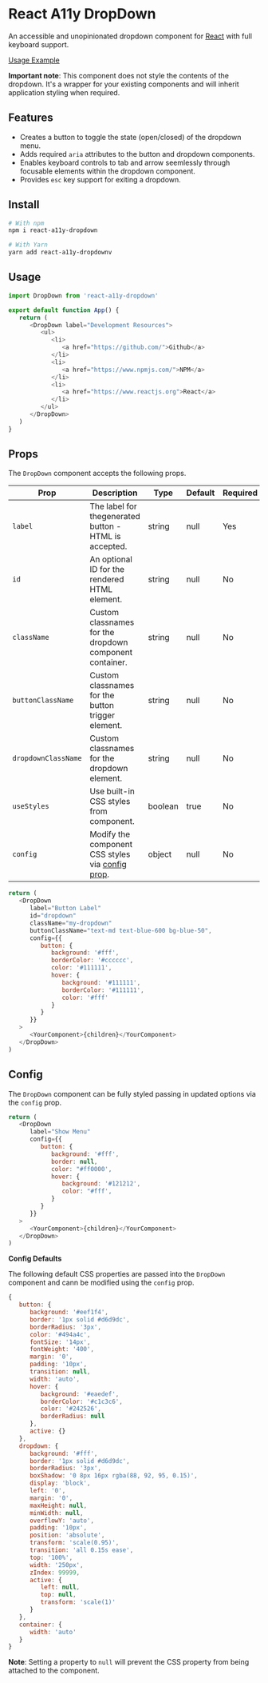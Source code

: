 # React A11y DropDown

An accessible and unopinionated dropdown component for [React](https://www.reactjs.org) with full keyboard support.

[Usage Example](https://dcooney.github.io/react-a11y-dropdown/demo/)

**Important note**: This component does not style the contents of the dropdown. It's a wrapper for your existing components and will inherit application styling when required.

## Features

-  Creates a button to toggle the state (open/closed) of the dropdown menu.
-  Adds required `aria` attributes to the button and dropdown components.
-  Enables keyboard controls to tab and arrow seemlessly through focusable elements within the dropdown component.
-  Provides `esc` key support for exiting a dropdown.

## Install

```bash
# With npm
npm i react-a11y-dropdown

# With Yarn
yarn add react-a11y-dropdownv
```

## Usage

```javascript
import DropDown from 'react-a11y-dropdown'

export default function App() {
   return (
      <DropDown label="Development Resources">
         <ul>
            <li>
               <a href="https://github.com/">Github</a>
            </li>
            <li>
               <a href="https://www.npmjs.com/">NPM</a>
            </li>
            <li>
               <a href="https://www.reactjs.org">React</a>
            </li>
         </ul>
      </DropDown>
   )
}
```

## Props

The `DropDown` component accepts the following props.

| Prop                | Description                                                 | Type    | Default | Required |
| ------------------- | ----------------------------------------------------------- | ------- | ------- | -------- |
| `label`             | The label for thegenerated button - HTML is accepted.       | string  | null    | Yes      |
| `id`                | An optional ID for the rendered HTML element.               | string  | null    | No       |
| `className`         | Custom classnames for the dropdown component container.     | string  | null    | No       |
| `buttonClassName`   | Custom classnames for the button trigger element.           | string  | null    | No       |
| `dropdownClassName` | Custom classnames for the dropdown element.                 | string  | null    | No       |
| `useStyles`         | Use built-in CSS styles from component.                     | boolean | true    | No       |
| `config`            | Modify the component CSS styles via [config prop](#config). | object  | null    | No       |

```javascript
return (
   <DropDown
      label="Button Label"
      id="dropdown"
      className="my-dropdown"
      buttonClassName="text-md text-blue-600 bg-blue-50",
      config={{
         button: {
            background: '#fff',
            borderColor: '#cccccc',
            color: '#111111',
            hover: {
               background: '#111111',
               borderColor: '#111111',
               color: '#fff'
            }
         }
      }}
   >
      <YourComponent>{children}</YourComponent>
   </DropDown>
)
```

## Config

The `DropDown` component can be fully styled passing in updated options via the `config` prop.

```javascript
return (
   <DropDown
      label="Show Menu"
      config={{
         button: {
            background: '#fff',
            border: null,
            color: "#ff0000',
            hover: {
               background: '#121212',
               color: "#fff',
            }
         }
      }}
   >
      <YourComponent>{children}</YourComponent>
   </DropDown>
)
```

**Config Defaults**

The following default CSS properties are passed into the `DropDown` component and cann be modified using the `config` prop.

```javascript
{
   button: {
      background: '#eef1f4',
      border: '1px solid #d6d9dc',
      borderRadius: '3px',
      color: '#494a4c',
      fontSize: '14px',
      fontWeight: '400',
      margin: '0',
      padding: '10px',
      transition: null,
      width: 'auto',
      hover: {
         background: '#eaedef',
         borderColor: '#c1c3c6',
         color: '#242526',
         borderRadius: null
      },
      active: {}
   },
   dropdown: {
      background: '#fff',
      border: '1px solid #d6d9dc',
      borderRadius: '3px',
      boxShadow: '0 8px 16px rgba(88, 92, 95, 0.15)',
      display: 'block',
      left: '0',
      margin: '0',
      maxHeight: null,
      minWidth: null,
      overflowY: 'auto',
      padding: '10px',
      position: 'absolute',
      transform: 'scale(0.95)',
      transition: 'all 0.15s ease',
      top: '100%',
      width: '250px',
      zIndex: 99999,
      active: {
         left: null,
         top: null,
         transform: 'scale(1)'
      }
   },
   container: {
      width: 'auto'
   }
}
```

**Note**: Setting a property to `null` will prevent the CSS property from being attached to the component.
